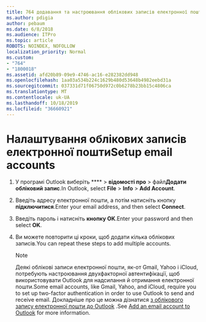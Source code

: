 ```yaml
---
title: 764 додавання та настроювання облікових записів електронної пошти
ms.author: pdigia
author: pebaum
ms.date: 6/8/2018
ms.audience: ITPro
ms.topic: article
ROBOTS: NOINDEX, NOFOLLOW
localization_priority: Normal
ms.custom:
- "764"
- "1800018"
ms.assetid: afd20b89-09e9-4746-ac16-e282382dd948
ms.openlocfilehash: 1aa03a534b224c1629b480d53648b4982eebd31a
ms.sourcegitcommit: 037331d71f06750d972c0b6278b23bb15c4806ca
ms.translationtype: MT
ms.contentlocale: uk-UA
ms.lasthandoff: 10/18/2019
ms.locfileid: "36660921"
---
```

# <a name="setup-email-accounts"></a><span data-ttu-id="6a7dc-102">Налаштування облікових записів електронної пошти</span><span class="sxs-lookup"><span data-stu-id="6a7dc-102">Setup email accounts</span></span>

1. <span data-ttu-id="6a7dc-103">У програмі Outlook виберіть \*\*\*\* > **відомості про** > файл**Додати обліковий запис**.</span><span class="sxs-lookup"><span data-stu-id="6a7dc-103">In Outlook, select **File** > **Info** > **Add Account**.</span></span>

2. <span data-ttu-id="6a7dc-104">Введіть адресу електронної пошти, а потім натисніть кнопку **підключитися**.</span><span class="sxs-lookup"><span data-stu-id="6a7dc-104">Enter your email address, and then select **Connect**.</span></span>

3. <span data-ttu-id="6a7dc-105">Введіть пароль і натисніть **кнопку OK**.</span><span class="sxs-lookup"><span data-stu-id="6a7dc-105">Enter your password and then select **OK**.</span></span>

4. <span data-ttu-id="6a7dc-106">Ви можете повторити ці кроки, щоб додати кілька облікових записів.</span><span class="sxs-lookup"><span data-stu-id="6a7dc-106">You can repeat these steps to add multiple accounts.</span></span>

    > [!NOTE]
    > <span data-ttu-id="6a7dc-107">Деякі облікові записи електронної пошти, як-от Gmail, Yahoo і iCloud, потребують настроювання двухфакторної автентифікації, щоб використовувати Outlook для надсилання й отримання електронної пошти.</span><span class="sxs-lookup"><span data-stu-id="6a7dc-107">Some email accounts, like Gmail, Yahoo, and iCloud, require you to set up two-factor authentication in order to use Outlook to send and receive email.</span></span> <span data-ttu-id="6a7dc-108">Докладніше про це можна дізнатися [з облікового запису електронної пошти до Outlook](https://support.office.com/article/6e27792a-9267-4aa4-8bb6-c84ef146101b.aspx) .</span><span class="sxs-lookup"><span data-stu-id="6a7dc-108">See [Add an email account to Outlook](https://support.office.com/article/6e27792a-9267-4aa4-8bb6-c84ef146101b.aspx) for more information.</span></span>
  